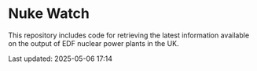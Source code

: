 # Nuke Watch

This repository includes code for retrieving the latest information available on the output of EDF nuclear power plants in the UK.

Last updated: 2025-05-06 17:14